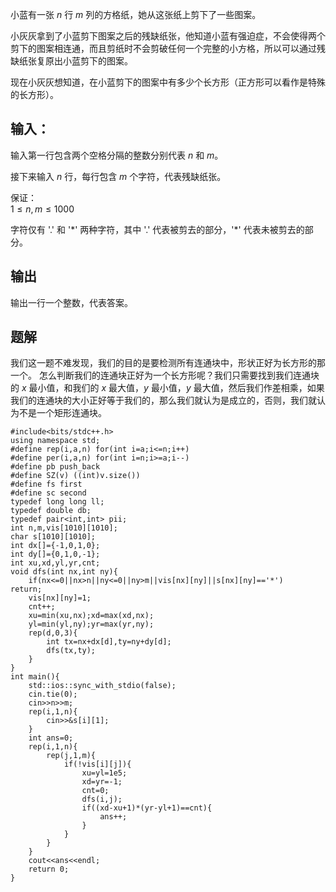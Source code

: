 小蓝有一张 $n$ 行 $m$ 列的方格纸，她从这张纸上剪下了一些图案。  
  
小灰灰拿到了小蓝剪下图案之后的残缺纸张，他知道小蓝有强迫症，不会使得两个剪下的图案相连通，而且剪纸时不会剪破任何一个完整的小方格，所以可以通过残缺纸张复原出小蓝剪下的图案。  
  
现在小灰灰想知道，在小蓝剪下的图案中有多少个长方形（正方形可以看作是特殊的长方形）。

## 输入：
输入第一行包含两个空格分隔的整数分别代表 $n$ 和 $m$。  
  
接下来输入 $n$ 行，每行包含 $m$ 个字符，代表残缺纸张。  
  
保证：  
$1 \le n,m\le1000$  
  
字符仅有 '.' 和 '\*' 两种字符，其中 '.' 代表被剪去的部分，'\*' 代表未被剪去的部分。

## 输出
输出一行一个整数，代表答案。

## 题解
我们这一题不难发现，我们的目的是要检测所有连通块中，形状正好为长方形的那一个。
怎么判断我们的连通块正好为一个长方形呢？我们只需要找到我们连通块的 $x$ 最小值，和我们的 $x$ 最大值，$y$ 最小值，$y$ 最大值，然后我们作差相乘，如果我们的连通块的大小正好等于我们的，那么我们就认为是成立的，否则，我们就认为不是一个矩形连通块。
```
#include<bits/stdc++.h>
using namespace std;
#define rep(i,a,n) for(int i=a;i<=n;i++)
#define per(i,a,n) for(int i=n;i>=a;i--)
#define pb push_back
#define SZ(v) ((int)v.size())
#define fs first
#define sc second
typedef long long ll;
typedef double db;
typedef pair<int,int> pii;
int n,m,vis[1010][1010];
char s[1010][1010];
int dx[]={-1,0,1,0};
int dy[]={0,1,0,-1};
int xu,xd,yl,yr,cnt;
void dfs(int nx,int ny){
	if(nx<=0||nx>n||ny<=0||ny>m||vis[nx][ny]||s[nx][ny]=='*')	return;
	vis[nx][ny]=1;
	cnt++;
	xu=min(xu,nx);xd=max(xd,nx);
	yl=min(yl,ny);yr=max(yr,ny);
	rep(d,0,3){
		int tx=nx+dx[d],ty=ny+dy[d];
		dfs(tx,ty);
	}
}
int main(){
	std::ios::sync_with_stdio(false);
	cin.tie(0);
	cin>>n>>m;
	rep(i,1,n){
		cin>>&s[i][1];
	}
	int ans=0;
	rep(i,1,n){
		rep(j,1,m){
			if(!vis[i][j]){
				xu=yl=1e5;
				xd=yr=-1;
				cnt=0;
				dfs(i,j);
				if((xd-xu+1)*(yr-yl+1)==cnt){
					ans++;
				}
			}
		}
	}
	cout<<ans<<endl;
	return 0;
}

```
